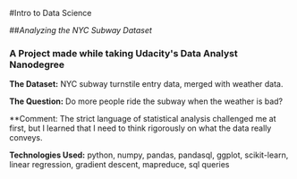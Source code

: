 #Intro to Data Science

##*Analyzing the NYC Subway Dataset*

### A Project made while taking Udacity's Data Analyst Nanodegree

**The Dataset:** NYC subway turnstile entry data, merged with weather data.

**The Question:** Do more people ride the subway when the weather is bad?

**Comment: The strict language of statistical analysis challenged me at first, but I learned that I need to think rigorously on what the data really conveys.

**Technologies Used:** python, numpy, pandas, pandasql, ggplot, scikit-learn, linear regression, gradient descent, mapreduce, sql queries
